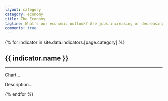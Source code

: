 ```yaml
---
layout: category
category: economy
title: The Economy
tagline: What's our economic outlook? Are jobs increasing or decreasing?
comments: true
---
```


{% for indicator in site.data.indicators.[page.category] %}
  <h2>
    {{ indicator.name }}
  </h2>
  <hr>
  <p>Chart...</p>
  <p>Description...</p>
{% endfor %}
